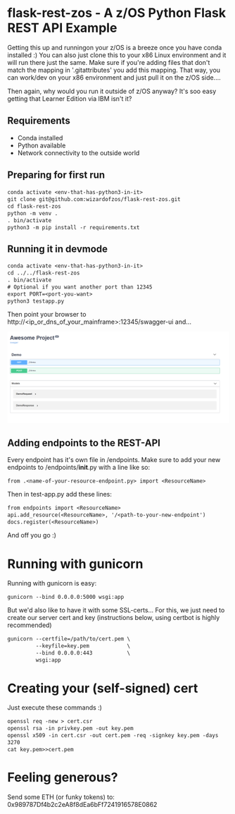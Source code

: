 #  flask-rest-zos - A z/OS Python Flask REST API Example


Getting this up and runningon your z/OS is a breeze once you have conda installed :)
You can also just clone this to your x86 Linux environment and it will run there just the same. Make sure if you're adding files that don't match the mapping in '.gitattributes' you add this mapping. That way, you can work/dev on your x86 environment and just pull it on the z/OS side....

Then again, why would you run it outside of z/OS anyway? It's soo easy getting that Learner Edition via IBM isn't it?

## Requirements

- Conda installed
- Python available
- Network connectivity to the outside world    

## Preparing for first run

    conda activate <env-that-has-python3-in-it>
    git clone git@github.com:wizardofzos/flask-rest-zos.git
    cd flask-rest-zos
    python -m venv .
    . bin/activate  
    python3 -m pip install -r requirements.txt

## Running it in devmode
    conda activate <env-that-has-python3-in-it>      
    cd ../../flask-rest-zos
    . bin/activate
    # Optional if you want another port than 12345
    export PORT=<port-you-want>
    python3 testapp.py

Then point your browser to http://<ip_or_dns_of_your_mainframe>:12345/swagger-ui and...

![inaction](https://github.com/wizardofzos/flask-rest-zos/blob/main/inaction.png?raw=true)
       
    
## Adding endpoints to the REST-API

Every endpoint has it's own file in /endpoints. Make sure to add your new endpoints to /endpoints/__init__.py with a line like so:

    from .<name-of-your-resource-endpoint.py> import <ResourceName>

Then in test-app.py add these lines:

    from endpoints import <ResourceName>
    api.add_resource(<ResourceName>, '/<path-to-your-new-endpoint')
    docs.register(<ResourceName>)

And off you go :)

# Running with gunicorn

Running with gunicorn is easy:

    gunicorn --bind 0.0.0.0:5000 wsgi:app

But we'd also like to have it with some SSL-certs...
For this, we just need to create our server cert and key (instructions below, using certbot is highly recommended)

    gunicorn --certfile=/path/to/cert.pem \ 
             --keyfile=key.pem            \
             --bind 0.0.0.0:443           \
             wsgi:app


# Creating your (self-signed) cert

Just execute these commands :)

    openssl req -new > cert.csr
    openssl rsa -in privkey.pem -out key.pem
    openssl x509 -in cert.csr -out cert.pem -req -signkey key.pem -days 3270
    cat key.pem>>cert.pem

 
# Feeling generous?
Send some ETH (or funky tokens) to: 0x989787Df4b2c2eA8f8dEa6bFf7241916578E0862
